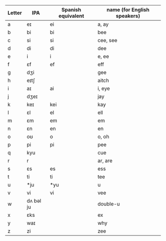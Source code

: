 |Letter|IPA|Spanish equivalent|name (for English speakers)|
|--|--|--|--|
|a|eɪ|ei|a, ay|
|b|bi|bi|bee|
|c|si|si|cee, see|
|d|di|di|dee|
|e|i|i|e, ee|
|f|ɛf|ef|eff|
|g|dʒi| | gee|
|h|eɪtʃ| | aitch|
|i|aɪ|ai|i, eye|
|j|dʒeɪ| |jay|
|k|keɪ|kei|kay|
|l|ɛl|el|ell|
|m|ɛm|em|em|
|n|ɛn|en|en|
|o|oʊ|o|o, oh|
|p|pi|pi|pee|
|q|kyu| |cue|
|r|r| |ar, are|
|s|ɛs|es|ess|
|t|ti|ti|tee|
|u|*ju|*yu|u|
|v|vi|vi|vee|
|w|dʌ bəl ju| |double-u|
|x|ɛks| |ex|
|y|waɪ| |why|
|z|zi| |zee|
